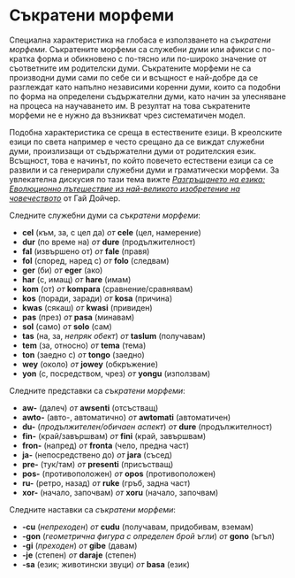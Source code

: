 <h1>Съкратени морфеми</h1>
<p> </p>
<p>Специална характеристика на глобаса е използването на <em>съкратени морфеми</em>. Съкратените морфеми са служебни
	думи или афикси с по-кратка форма и обикновено с по-тясно или по-широко значение от съответните им родителски думи.
	Съкратените морфеми не са производни думи сами по себе си и всъщност е най-добре да се разглеждат като напълно
	независими коренни думи, които са подобни по форма на определени съдържателни думи, като начин за улесняване на
	процеса на научаването им. В резултат на това съкратените морфеми не е нужно да възникват чрез систематичен модел.
</p>
<p>Подобна характеристика се среща в естествените езици. В креолските езици по света например е често срещано да се
	виждат служебни думи, произлизащи от съдържателни думи от родителския език. Всъщност, това е начинът, по който
	повечето естествени езици са се развили и са генерирали служебни думи и граматически морфеми. За увлекателна
	дискусия по тази тема вижте <a
		href="https://www.amazon.com/Unfolding-Language-Evolutionary-Mankinds-Invention/dp/0805080120/ref=sr_1_1?keywords=unfolding%2Bof%2Blanguage&amp;qid=1565409086&amp;s=gateway&amp;sr=8-1"><em>Разгръщането
			на езика: Еволюционно пътешествие из най-великото изобретение на човечеството</em></a> от Гай Дойчер.</p>
<p>Следните служебни думи са <em>съкратени морфеми</em>:</p>
<ul>
	<li><strong>cel</strong> (към, за, с цел да) <em>от</em> <strong>cele</strong> (цел, намерение)</li>
	<li><strong>dur</strong> (по време на) <em>от</em> <strong>dure</strong> (продължителност)</li>
	<li><strong>fal</strong> (извършено от) <em>от</em> <strong>fale</strong> (правя)</li>
	<li><strong>fol</strong> (според, наред с) <em>от</em> <strong>folo</strong> (следвам)</li>
	<li><strong>ger</strong> (би) <em>от</em> <strong>eger</strong> (ако)</li>
	<li><strong>har</strong> (с, имащ) <em>от</em> <strong>hare</strong> (имам)</li>
	<li><strong>kom</strong> (от) <em>от</em> <strong>kompara</strong> (сравнение/сравнявам)</li>
	<li><strong>kos</strong> (поради, заради) <em>от</em> <strong>kosa</strong> (причина)</li>
	<li><strong>kwas</strong> (сякаш) <em>от</em> <strong>kwasi</strong> (привиден)</li>
	<li><strong>pas</strong> (през) <em>от</em> <strong>pasa</strong> (минавам)</li>
	<li><strong>sol</strong> (само) <em>от</em> <strong>solo</strong> (сам)</li>
	<li><strong>tas</strong> (на, за, <em>непряк обект</em>) <em>от</em> <strong>taslum</strong> (получавам)</li>
	<li><strong>tem</strong> (за, относно) <em>от</em> <strong>tema</strong> (тема)</li>
	<li><strong>ton</strong> (заедно с) <em>от</em> <strong>tongo</strong> (заедно)</li>
	<li><strong>wey</strong> (около) <em>от</em> <strong>jowey</strong> (обкръжение)</li>
	<li><strong>yon</strong> (с, посредством, чрез) <em>от</em> <strong>yongu</strong> (използвам)</li>
</ul>
<p>Следните представки са <em>съкратени морфеми</em>:</p>
<ul>
	<li><strong>aw-</strong> (далеч) <em>от</em> <strong>awsenti</strong> (отсъстващ)</li>
	<li><strong>awto-</strong> (авто-, автоматично) <em>от</em> <strong>awtomati</strong> (автоматичен)</li>
	<li><strong>du-</strong> (<em>продължителен/обичаен аспект</em>) <em>от</em> <strong>dure</strong> (продължителност)
	</li>
	<li><strong>fin-</strong> (край/завършвам) <em>от</em> <strong>fini</strong> (край, завършвам)</li>
	<li><strong>fron-</strong> (напред) <em>от</em> <strong>fronta</strong> (чело, предна част)</li>
	<li><strong>ja-</strong> (непосредствено до) <em>от</em> <strong>jara</strong> (съсед)</li>
	<li><strong>pre-</strong> (тук/там) <em>от</em> <strong>presenti</strong> (присъстващ)</li>
	<li><strong>pos-</strong> (противоположен) <em>от</em> <strong>opos</strong> (противоположен)</li>
	<li><strong>ru-</strong> (ретро, назад) <em>от</em> <strong>ruke</strong> (гръб, задна част)</li>
	<li><strong>xor-</strong> (начало, започвам) <em>от</em> <strong>xoru</strong> (начало, започвам)</li>
</ul>
<p>Следните наставки са <em>съкратени морфеми</em>:</p>
<ul>
	<li><strong>-cu</strong> (<em>непреходен</em>) <em>от</em> <strong>cudu</strong> (получавам, придобивам, вземам)
	</li>
	<li><strong>-gon</strong> (<em>геометрична фигура с определен брой ъгли</em>) <em>от</em> <strong>gono</strong>
		(ъгъл)</li>
	<li><strong>-gi</strong> (<em>преходен</em>) <em>от</em> <strong>gibe</strong> (давам)</li>
	<li><strong>-je</strong> (степен) <em>от</em> <strong>daraje</strong> (степен)</li>
	<li><strong>-sa</strong> (език; животински звуци) <em>от</em> <strong>basa</strong> (език)</li>
</ul>
<p></p>
